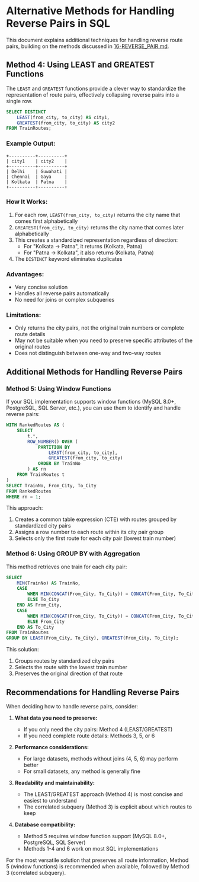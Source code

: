 # Alternative Methods for Handling Reverse Pairs in SQL

This document explains additional techniques for handling reverse route pairs, building on the methods discussed in [16-REVERSE_PAIR.md](./16-REVERSE_PAIR.md).

## Method 4: Using LEAST and GREATEST Functions

The `LEAST` and `GREATEST` functions provide a clever way to standardize the representation of route pairs, effectively collapsing reverse pairs into a single row.

```sql
SELECT DISTINCT
    LEAST(from_city, to_city) AS city1,
    GREATEST(from_city, to_city) AS city2
FROM TrainRoutes;
```

### Example Output:

```
+----------+----------+
| city1    | city2    |
+----------+----------+
| Delhi    | Guwahati |
| Chennai  | Gaya     |
| Kolkata  | Patna    |
+----------+----------+
```

### How It Works:

1. For each row, `LEAST(from_city, to_city)` returns the city name that comes first alphabetically
2. `GREATEST(from_city, to_city)` returns the city name that comes later alphabetically
3. This creates a standardized representation regardless of direction:
   - For "Kolkata → Patna", it returns (Kolkata, Patna)
   - For "Patna → Kolkata", it also returns (Kolkata, Patna)
4. The `DISTINCT` keyword eliminates duplicates

### Advantages:

- Very concise solution
- Handles all reverse pairs automatically
- No need for joins or complex subqueries

### Limitations:

- Only returns the city pairs, not the original train numbers or complete route details
- May not be suitable when you need to preserve specific attributes of the original routes
- Does not distinguish between one-way and two-way routes

## Additional Methods for Handling Reverse Pairs

### Method 5: Using Window Functions

If your SQL implementation supports window functions (MySQL 8.0+, PostgreSQL, SQL Server, etc.), you can use them to identify and handle reverse pairs:

```sql
WITH RankedRoutes AS (
    SELECT
        t.*,
        ROW_NUMBER() OVER (
            PARTITION BY
                LEAST(from_city, to_city),
                GREATEST(from_city, to_city)
            ORDER BY TrainNo
        ) AS rn
    FROM TrainRoutes t
)
SELECT TrainNo, From_City, To_City
FROM RankedRoutes
WHERE rn = 1;
```

This approach:

1. Creates a common table expression (CTE) with routes grouped by standardized city pairs
2. Assigns a row number to each route within its city pair group
3. Selects only the first route for each city pair (lowest train number)

### Method 6: Using GROUP BY with Aggregation

This method retrieves one train for each city pair:

```sql
SELECT
    MIN(TrainNo) AS TrainNo,
    CASE
        WHEN MIN(CONCAT(From_City, To_City)) = CONCAT(From_City, To_City) THEN From_City
        ELSE To_City
    END AS From_City,
    CASE
        WHEN MIN(CONCAT(From_City, To_City)) = CONCAT(From_City, To_City) THEN To_City
        ELSE From_City
    END AS To_City
FROM TrainRoutes
GROUP BY LEAST(From_City, To_City), GREATEST(From_City, To_City);
```

This solution:

1. Groups routes by standardized city pairs
2. Selects the route with the lowest train number
3. Preserves the original direction of that route

## Recommendations for Handling Reverse Pairs

When deciding how to handle reverse pairs, consider:

1. **What data you need to preserve:**

   - If you only need the city pairs: Method 4 (LEAST/GREATEST)
   - If you need complete route details: Methods 3, 5, or 6

2. **Performance considerations:**

   - For large datasets, methods without joins (4, 5, 6) may perform better
   - For small datasets, any method is generally fine

3. **Readability and maintainability:**

   - The LEAST/GREATEST approach (Method 4) is most concise and easiest to understand
   - The correlated subquery (Method 3) is explicit about which routes to keep

4. **Database compatibility:**
   - Method 5 requires window function support (MySQL 8.0+, PostgreSQL, SQL Server)
   - Methods 1-4 and 6 work on most SQL implementations

For the most versatile solution that preserves all route information, Method 5 (window functions) is recommended when available, followed by Method 3 (correlated subquery).
